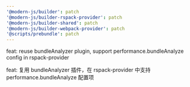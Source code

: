 ```yaml
---
'@modern-js/builder': patch
'@modern-js/builder-rspack-provider': patch
'@modern-js/builder-shared': patch
'@modern-js/builder-webpack-provider': patch
'@scripts/prebundle': patch
---
```


feat: reuse bundleAnalyzer plugin, support performance.bundleAnalyze config in rspack-provider

feat: 复用 bundleAnalyzer 插件，在 rspack-provider 中支持 performance.bundleAnalyze 配置项

